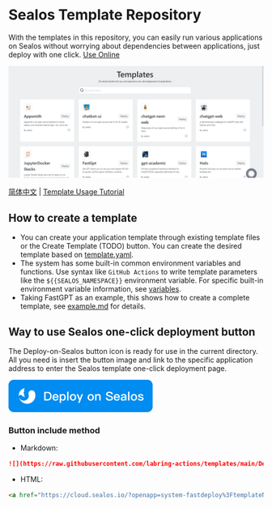 # Sealos Template Repository

With the templates in this repository, you can easily run various applications on Sealos without worrying about dependencies between applications, just deploy with one click. [Use Online](https://cloud.sealos.io/?openapp=system-fastdeploy%3F)

![](docs/images/homepage.png)

[简体中文](README_zh.md) | [Template Usage Tutorial](https://cloud.sealos.io/?openapp=system-fastdeploy%3F)

## How to create a template

- You can create your application template through existing template files or the Create Template (TODO) button. You can create the desired template based on [template.yaml](template.yaml).
- The system has some built-in common environment variables and functions. Use syntax like `GitHub Actions` to write template parameters like the `${{SEALOS_NAMESPACE}}` environment variable. For specific built-in environment variable information, see [variables](example.md#Built-in-system-variables-and-functions).
- Taking FastGPT as an example, this shows how to create a complete template, see [example.md](example.md) for details.

## Way to use Sealos one-click deployment button

The Deploy-on-Sealos button icon is ready for use in the current directory. All you need is insert the button image and link to the specific application address to enter the Sealos template one-click deployment page.

[![](Deploy-on-Sealos.svg)](https://cloud.sealos.io/?openapp=system-fastdeploy%3FtemplateName%3Dfastgpt)

### Button include method

- Markdown:
```markdown
![](https://raw.githubusercontent.com/labring-actions/templates/main/Deploy-on-Sealos.svg)](https://cloud.sealos.io/?openapp=system-fastdeploy%3FtemplateName%3Dfastgpt
```
- HTML:
```html
<a href="https://cloud.sealos.io/?openapp=system-fastdeploy%3FtemplateName%3Dfastgpt"><img src="https://raw.githubusercontent.com/labring-actions/templates/main/Deploy-on-Sealos.svg" alt="Deploy on Sealos"/></a>
```

